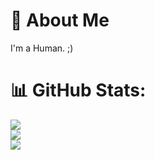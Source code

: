 
# 🚀 About Me
I'm a Human. ;)

# 📊 GitHub Stats:
![](https://github-readme-stats.vercel.app/api?username=rzmlya&theme=radical&hide_border=false&include_all_commits=true&count_private=true)<br/>
![](https://github-readme-streak-stats.herokuapp.com/?user=rzmlya&theme=radical&hide_border=false)<br/>
![](https://github-readme-stats.vercel.app/api/top-langs/?username=rzmlya&theme=radical&hide_border=false&include_all_commits=true&count_private=true&layout=compact)
<!--
**rzmlya/rzmlya** is a ✨ _special_ ✨ repository because its `README.md` (this file) appears on your GitHub profile.

Here are some ideas to get you started:

- 🔭 I’m currently working on ...
- 🌱 I’m currently learning ...
- 👯 I’m looking to collaborate on ...
- 🤔 I’m looking for help with ...
- 💬 Ask me about ...
- 📫 How to reach me: ...
- 😄 Pronouns: ...
- ⚡ Fun fact: ...
-->
